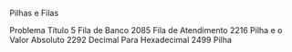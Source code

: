 Pilhas e Filas

Problema	Título
5		Fila de Banco
2085		Fila de Atendimento
2216		Pilha e o Valor Absoluto
2292		Decimal Para Hexadecimal
2499		Pilha

